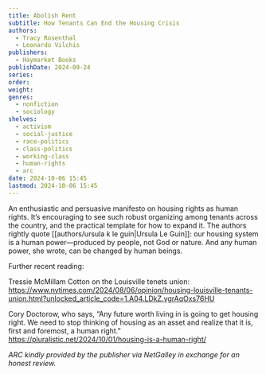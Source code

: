 ```yaml
---
title: Abolish Rent
subtitle: How Tenants Can End the Housing Crisis
authors:
  - Tracy Rosenthal
  - Leonardo Vilchis
publishers:
  - Haymarket Books
publishDate: 2024-09-24
series: 
order: 
weight: 
genres:
  - nonfiction
  - sociology
shelves:
  - activism
  - social-justice
  - race-politics
  - class-politics
  - working-class
  - human-rights
  - arc
date: 2024-10-06 15:45
lastmod: 2024-10-06 15:45
---
```

An enthusiastic and persuasive manifesto on housing rights as human rights. It’s encouraging to see such robust organizing among tenants across the country, and the practical template for how to expand it. The authors rightly quote [[authors/ursula k le guin|Ursula Le Guin]]: our housing system is a human power—produced by people, not God or nature. And any human power, she wrote, can be changed by human beings.

Further recent reading: 

Tressie McMillam Cotton on the Louisville tenets union: https://www.nytimes.com/2024/08/06/opinion/housing-louisville-tenants-union.html?unlocked_article_code=1.A04.LDkZ.vgrAqOxs76HU

Cory Doctorow, who says, “Any future worth living in is going to get housing right. We need to stop thinking of housing as an asset and realize that it is, first and foremost, a human right.” https://pluralistic.net/2024/10/01/housing-is-a-human-right/

*ARC kindly provided by the publisher via NetGalley in exchange for an honest review.*